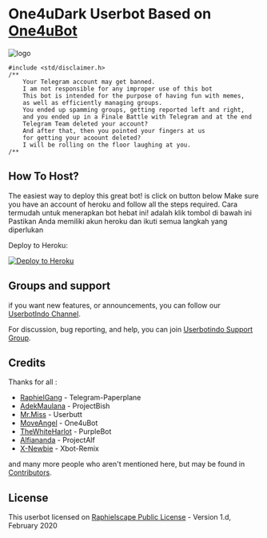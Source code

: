 # One4uDark Userbot Based on [One4uBot](https://github.com/MoveAngel/One4uBot)

![logo](https://telegra.ph/file/4eb74eace8a198a6d8e21.jpg)

```
#include <std/disclaimer.h>
/**
    Your Telegram account may get banned.
    I am not responsible for any improper use of this bot
    This bot is intended for the purpose of having fun with memes,
    as well as efficiently managing groups.
    You ended up spamming groups, getting reported left and right,
    and you ended up in a Finale Battle with Telegram and at the end
    Telegram Team deleted your account?
    And after that, then you pointed your fingers at us
    for getting your acoount deleted?
    I will be rolling on the floor laughing at you.
/**
```

## How To Host?

The easiest way to deploy this great bot! is click on button below
Make sure you have an account of heroku and follow all the steps required.
Cara termudah untuk menerapkan bot hebat ini! adalah klik tombol di bawah ini
Pastikan Anda memiliki akun heroku dan ikuti semua langkah yang diperlukan

Deploy to Heroku:
<p align="left"><a href="https://heroku.com/deploy?template=https://github.com/Ajibcdefgh/One4uDark/tree/sql-extended"> <img src="https://www.herokucdn.com/deploy/button.svg" alt="Deploy to Heroku" /></a></p>

## Groups and support

if you want new features, or announcements, you can follow our [UserbotIndo Channel](https://t.me/userbotindocloud).

For discussion, bug reporting, and help, you can join [Userbotindo Support Group](https://t.me/userbotindo).

## Credits

Thanks for all : 
* [RaphielGang](https://github.com/RaphielGang) - Telegram-Paperplane
* [AdekMaulana](https://github.com/adekmaulana) - ProjectBish
* [Mr.Miss](https://github.com/keselekpermen69) - Userbutt
* [MoveAngel](https://github.com/MoveAngel/One4uBot) - One4uBot
* [TheWhiteHarlot](https://github.com/thewhiteharlot/PurpleBot) - PurpleBot
* [Alfiananda](https://github.com/alfianandaa/ProjectAlf) - ProjectAlf
* [X-Newbie](https://github.com/X-Newbie/Xbot-Remix) - Xbot-Remix

and many more people who aren't mentioned here, but may be found in [Contributors](https://github.com/MoveAngel/One4uBot/graphs/contributors).

## License

This userbot licensed on [Raphielscape Public License](https://github.com/MoveAngel/One4uBot/blob/sql-extended/LICENSE) - Version 1.d, February 2020
